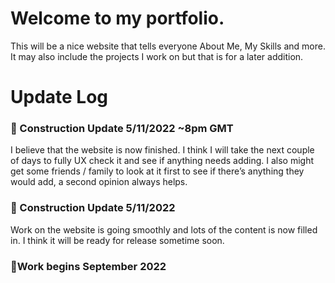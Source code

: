 # Welcome to my portfolio.

This will be a nice website that tells everyone About Me, My Skills and more. It may also include the projects I work on but that is for a later addition.

# Update Log

### 🚧 Construction Update 5/11/2022 ~8pm GMT

I believe that the website is now finished. I think I will take the next couple of days to fully UX check it and see if anything needs adding. I also might get some friends / family to look at it first to see if there’s anything they would add, a second opinion always helps. 

### 🚧 Construction Update 5/11/2022

Work on the website is going smoothly and lots of the content is now filled in. I think it will be ready for release sometime soon.

### 🚩Work begins September 2022
